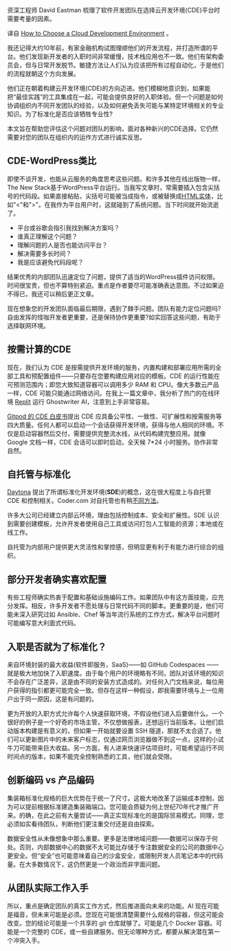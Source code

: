 <!-- 
# 如何选择云开发环境
https://cdn.thenewstack.io/media/2023/10/70d5e367-max-van-den-oetelaar-aj-mdzn9wmq-unsplash-1024x768.
jpg
Image via Unsplash.
 -->

资深工程师 David Eastman 梳理了软件开发团队在选择云开发环境(CDE)平台时需要考量的因素。

译自 [How to Choose a Cloud Development Environment](https://thenewstack.io/how-to-choose-a-cloud-development-environment/) 。

我还记得大约10年前，有家金融机构试图理顺他们的开发流程，并打造所谓的平台。他们发现新开发者的入职时间非常缓慢，技术栈应用也不一致。他们有架构委员会，但与日常开发脱节。敏捷方法让人们认为应该把所有过程自动化，于是他们的流程就朝这个方向发展。 

他们正在朝着构建云开发环境(CDE)的方向迈进。他们模糊地意识到，如果能把“最佳实践”的工具集成在一起，可能会提供良好的入职体验。但一个问题是如何协调组织内不同开发团队的经验，以及如何避免丢失可能与某特定环境相关的专业知识。为了标准化是否应该牺牲专业性?

本文旨在帮助您评估这个问题对团队的影响，面对各种新兴的CDE选择。它仍然需要对您的团队在组织内的运作方式进行诚实反思。

## CDE-WordPress类比

即使不谈开发，也能从云服务的角度思考这些问题。和许多其他在线出版物一样，The New Stack基于WordPress平台运行。当我写文章时，常需要插入包含尖括号的代码段。如果直接粘贴，尖括号可能被当成指令，或被替换成[HTML实体](https://www.w3schools.com/html/html_entities.asp)，比如"&lt;"和"&gt;"。在我作为平台用户时，这就碰到了系统问题。当下时间就开始流逝了。

- 平台或谷歌会指引我找到解决方案吗？
- 谁真正理解这个问题？
- 理解问题的人是否也能访问平台？
- 解决需要多长时间？
- 我是应该避免代码段呢？

结果优秀的内部团队迅速定位了问题，提供了适当的WordPress插件访问权限。时间很宝贵，但也不算特别紧迫。重点是作者要尽可能准确表达意图。不过如果迫不得已，我还可以稍后更正文章。

现在想象您的开发团队面临最后期限，遇到了棘手问题。团队有能力定位问题吗?自由发挥的怪咖开发者更重要，还是保持协作更重要?如实回答这些问题，有助于选择联网环境。

## 按需计算的CDE

现在，我们认为 CDE 是按需提供开发环境的服务，内置构建和部署应用所需的全部工具和预配置组件——只要存在您要构建应用对应的模板。CDE 的运行性能在可预测范围内；即您大致知道容器可以调用多少 RAM 和 CPU。像大多数云产品一样，CDE 可能只能通过网络访问。在我上一篇文章中，我分析了热门的在线环境 [Replit](https://thenewstack.io/ghost-in-the-ide-testing-replits-ai-helper-ghostwriter/) 运行 Ghostwriter AI，注意到上手非常容易。

[Gitpod 的 CDE 白皮书](https://www.gitpod.io/whitepaper/cde)提出 CDE 应具备公平性、一致性、可扩展性和按需服务等四大质量。任何人都可以启动一个会话获得开发环境，获得与他人相同的环境。不仅是启动容器然后交付，需要提供完整流水线，从代码构建完整应用。就像 Google 文档一样，CDE 会话可以即时启动，全天候 7*24 小时服务。协作非常自然。

## 自托管与标准化

[Daytona](https://thenewstack.io/codeanywhere-founders-take-on-github-codespaces-with-daytona/) 提出了所谓标准化开发环境(**SDE**)的概念，这在很大程度上与自托管 CDE 和控制相关。Coder.com 对自托管也有稍[不同方法](https://thenewstack.io/self-hosted-cdes-preferred-to-saas-in-large-orgs-says-coder/)。

许多大公司已经建立内部云环境，理由包括控制成本、安全和扩展性。SDE 认识到需要创建模板，允许开发者使用自己工具或访问打包人工智能的资源；本地或在线工作。

自托管为内部用户提供更大灵活性和掌控感，但明显更有利于有能力进行综合的组织。

## 部分开发者确实喜欢配置

有些工程师确实热衷于配置和基础设施编码工作。如果团队中有这方面技能，应充分发挥。相反，许多开发者不愿处理与日常代码不同的脚本。更重要的是，他们可能未深入研究过如 Ansible、Chef 等当年流行系统的工作方式，解决平台问题时可能编写意大利面式代码。

## 入职是否就为了标准化？

来自环境封装的最大收益(软件即服务，SaaS)——如 GitHub Codespaces ——就是极大地加快了入职速度。由于每个用户的环境略有不同，团队对该环境的知识不会存在广泛差异，这是由不同的安装方式造成的。对任何入门文档来说，每位用户获得的指引都更可能完全一致。但存在这样一种假设，即我需要环境与上一位用户出于同一原因，这是有问题的。

更为开放的入职方式允许每个人快速获取环境，不假设他们进入后要做什么。一个很好的例子是一个好奇的市场主管，不仅想做报表，还想运行当前版本。让他们启动版本构建是有意义的，但如果一开始就要设置 SSH 隧道，那就不太合适了。他们可以更新图片中的未来客户标志，仅通过网页浏览器做不到这一点，这样的小试牛刀可能带来巨大收益。另一方面，有人进来快速评估项目时，可能希望运行不同时间点的版本，如果不能完全控制熟悉的工具，他们就会受限。

## 创新编码 vs 产品编码

集装箱标准化规格的巨大优势在于统一了尺寸。这极大地改革了运输成本控制，因为可以提前根据标准建造集装箱端口。您可能会质疑为何上世纪70年代才推广开来。的确，在此之前有大量尝试——真正实现标准化的是国际贸易模式。同理，您必须如实看待团队，判断他们更注重交付还是自由探索。

数据安全性从未像想象中那么重要。更多是法律地域问题——数据可以保存于何处。否则，内部数据中心的数据不太可能比存储于专注数据安全的公司的数据中心更安全。但“安全”也可能意味着自己的沙盒安全，或限制开发人员笔记本中的代码量。在大多数情况下，这仍然更是一个政治而非字面问题。

## 从团队实际工作入手

所以，重点是确定团队的真实工作方式，然后推进面向未来的功能。AI 现在可能是福音，但未来可能是必须。您现在可能很清楚需要什么规格的容器，但这可能会改变。您的结论可能是一个共享的 git 仓库就够了。可能是几个 Docker 容器。可能是一个完整的 CDE，或一些自建服务。但无论哪种方式，都要从解决潜在第一个冲突入手。